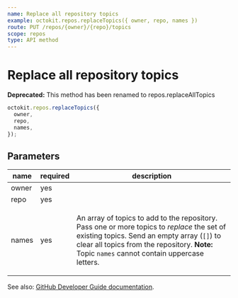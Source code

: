 ```yaml
---
name: Replace all repository topics
example: octokit.repos.replaceTopics({ owner, repo, names })
route: PUT /repos/{owner}/{repo}/topics
scope: repos
type: API method
---
```


# Replace all repository topics

**Deprecated:** This method has been renamed to repos.replaceAllTopics

```js
octokit.repos.replaceTopics({
  owner,
  repo,
  names,
});
```

## Parameters

<table>
  <thead>
    <tr>
      <th>name</th>
      <th>required</th>
      <th>description</th>
    </tr>
  </thead>
  <tbody>
    <tr><td>owner</td><td>yes</td><td>

</td></tr>
<tr><td>repo</td><td>yes</td><td>

</td></tr>
<tr><td>names</td><td>yes</td><td>

An array of topics to add to the repository. Pass one or more topics to _replace_ the set of existing topics. Send an empty array (`[]`) to clear all topics from the repository. **Note:** Topic `names` cannot contain uppercase letters.

</td></tr>
  </tbody>
</table>

See also: [GitHub Developer Guide documentation](https://developer.github.com/v3/repos/#replace-all-repository-topics).

